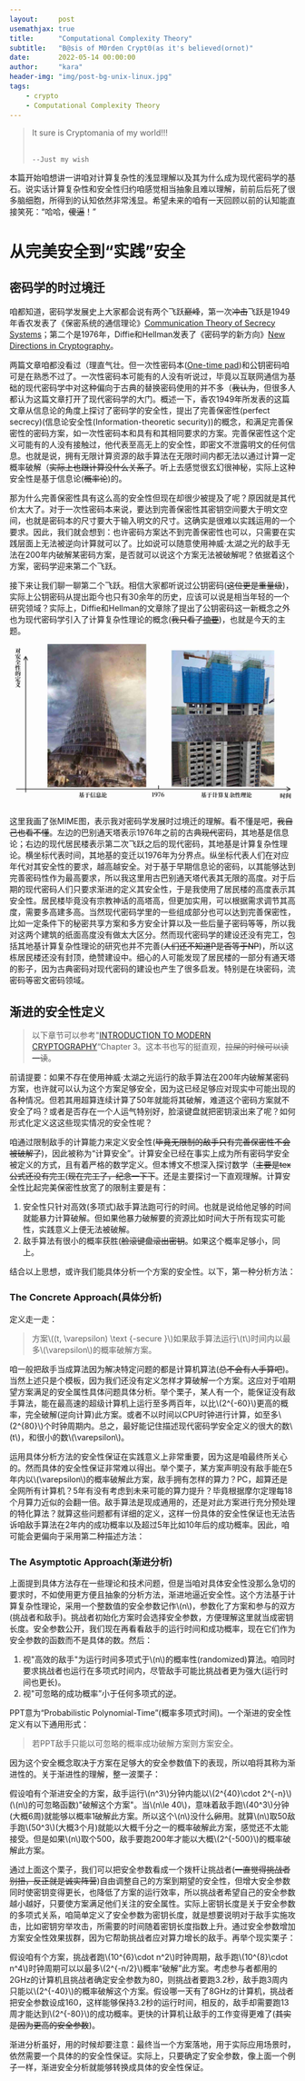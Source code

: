 ```yaml
---
layout:     post
usemathjax: true
title:      "Computational Complexity Theory"
subtitle:   "B@sis of M0rden Crypt0(as it's believed(ornot)"
date:       2022-05-14 00:00:00
author:     "kara"
header-img: "img/post-bg-unix-linux.jpg"
tags:
    - crypto
    - Computational Complexity Theory
---
```


> It sure is Cryptomania of my world!!!            
> 
>                                                                        --Just my wish

本篇开始咱想讲一讲咱对计算复杂性的浅显理解以及其为什么成为现代密码学的基石。说实话计算复杂性和安全性归约咱感觉相当抽象且难以理解，前前后后死了很多脑细胞，所得到的认知依然非常浅显。希望未来的咱有一天回顾以前的认知能直接笑死：“哈哈，~~傻逼~~！”

# 从完美安全到“实践”安全

## 密码学的时过境迁

咱都知道，密码学发展史上大家都会说有两个飞跃~~巅峰~~，第一次~~冲击~~飞跃是1949年香农发表了《保密系统的通信理论》[Communication Theory of Secrecy Systems](https://en.wikipedia.org/wiki/Communication_Theory_of_Secrecy_Systems)；第二个是1976年，Diffie和Hellman发表了《密码学的新方向》[New Directions in Cryptography](https://ee.stanford.edu/~hellman/publications/24.pdf)。

两篇文章咱都没看过（理直气壮。但一次性密码本([One-time pad](https://en.wikipedia.org/wiki/One-time_pad#Applicability))和公钥密码咱可是在熟悉不过了。一次性密码本可能有的人没有听说过，毕竟以互联网通信为基础的现代密码学中对这种偏向于古典的替换密码使用的并不多（~~我认为~~，但很多人都认为这篇文章打开了现代密码学的大门。概述一下，香农1949年所发表的这篇文章从信息论的角度上探讨了密码学的安全性，提出了完善保密性(perfect secrecy)(信息论安全性(Information-theoretic security))的概念，和满足完善保密性的密码方案，如一次性密码本和具有和其相同要求的方案。完善保密性这个定义可能有的人没有接触过，他代表至高无上的安全性，即密文不泄露明文的任何信息。也就是说，拥有无限计算资源的敌手算法在无限时间内都无法以通过计算一定概率破解（~~实际上也跟计算没什么关系了~~。听上去感觉很玄幻很神秘，实际上这种安全性是基于信息论(~~概率论~~)的。

那为什么完善保密性具有这么高的安全性但现在却很少被提及了呢？原因就是其代价太大了。对于一次性密码本来说，要达到完善保密性其密钥空间要大于明文空间，也就是密码本的尺寸要大于输入明文的尺寸。这确实是很难以实践运用的一个要求。因此，我们就会想到：也许密码方案达不到完善保密性也可以，只需要在实践层面上无法被逆向计算就可以了。比如说可以随意使用神威·太湖之光的敌手无法在200年内破解某密码方案，是否就可以说这个方案无法被破解呢？依据着这个方案，密码学迎来第二个飞跃。

接下来让我们聊一聊第二个飞跃。相信大家都听说过公钥密码(~~这位更是重量级~~)，实际上公钥密码从提出距今也只有30余年的历史，应该可以说是相当年轻的一个研究领域？实际上，Diffie和Hellman的文章除了提出了公钥密码这一新概念之外也为现代密码学引入了计算复杂性理论的概念(~~我只看了[摘要](https://ieeexplore.ieee.org/document/1055638)~~)，也就是今天的主题。

![avatar](/img/CCT/CCT1.jpg)

这里我画了张MIME图，表示我对密码学发展时过境迁的理解。看不懂是吧，~~我自己也看不懂~~。左边的巴别通天塔表示1976年之前的古典~~现代~~密码，其地基是信息论；右边的现代居民楼表示第二次飞跃之后的现代密码，其地基是计算复杂性理论。横坐标代表时间，其地基的变迁以1976年为分界点。纵坐标代表人们在对应年代对其安全性的要求，越高越安全。对于基于早期信息论的密码，以其能够达到完善密码性作为最高要求，所以我这里用古巴别通天塔代表其无限的高度。对于后期的现代密码人们只要求渐进的定义其安全性，于是我使用了居民楼的高度表示其安全性。居民楼毕竟没有宗教神话的高塔高，但更加实用，可以根据需求调节其高度，需要多高建多高。当然现代密码学里的一些组成部分也可以达到完善保密性，比如一定条件下的秘密共享方案和多方安全计算以及一些后量子密码等等，所以我对这两个建筑的纸面高度没有做太大区分。然而现代密码学的建设还没有完工，包括其地基计算复杂性理论的研究也并不完善(~~人们还不知道P是否等于NP~~)，所以这栋居民楼还没有封顶，绝赞建设中。细心的人可能发现了居民楼的一部分有通天塔的影子，因为古典密码对现代密码的建设也产生了很多启发。特别是在块密码，流密码等密文密码领域。

## 渐进的安全性定义

> 以下章节可以参考"[INTRODUCTION TO MODERN CRYPTOGRAPHY](https://eclass.uniwa.gr/modules/document/file.php/CSCYB105/Reading%20Material/%5BJonathan_Katz%2C_Yehuda_Lindell%5D_Introduction_to_Mo%282nd%29.pdf)“Chapter 3。这本书也写的挺直观，~~拉屎的时候可以读一读~~。

前请提要：如果不存在使用神威·太湖之光运行的敌手算法在200年内破解某密码方案，也许就可以认为这个方案足够安全，因为这已经足够应对现实中可能出现的各种情况。但若其用超算连续计算了50年就能将其破解，难道这个密码方案就不安全了吗？或者是否存在一个人运气特别好，脸滚键盘就把密钥滚出来了呢？如何形式化定义这这些现实情况的安全性呢？

咱通过限制敌手的计算能力来定义安全性(~~毕竟无限制的敌手只有完善保密性不会被破解了~~)，因此被称为“计算安全”。计算安全已经在事实上成为所有密码学安全被定义的方式，且有着严格的数学定义。但本博文不想深入探讨数学（~~主要是tex公式还没有完工~~(~~现在完工了，纪念一下下~~。还是主要探讨一下直观理解。计算安全性比起完美保密性放宽了的限制主要是有：

1. 安全性只针对高效(多项式)敌手算法跑可行的时间。也就是说给他足够的时间就能暴力计算破解。但如果他暴力破解要的资源比如时间大于所有现实可能性，实践意义上便无法被破解。
2. 敌手算法有很小的概率获胜(~~脸滚键盘滚出密钥~~。如果这个概率足够小，同上。

结合以上思想，或许我们能具体分析一个方案的安全性。以下，第一种分析方法：

### The Concrete Approach(具体分析)

定义走一走：

> 方案\\((t, \varepsilon) \text {-secure }\\)如果敌手算法运行\\(t\\)时间内以最多\\(\varepsilon\\)的概率破解方案。

咱一般把敌手当成算法因为解决特定问题的都是计算机算法(~~总不会有人手算吧~~)。当然上述只是个模板，因为我们还没有定义怎样才算破解一个方案。这应对于咱期望方案满足的安全属性具体问题具体分析。举个栗子，某人有一个，能保证没有敌手算法，能在最高速的超级计算机上运行至多两百年，以比\\(2^{-60}\\)更高的概率，完全破解(逆向计算)此方案。或者不以时间以CPU时钟进行计算，如至多\\(2^{80}\\)个时钟周期内。总之，最好能记住描述现代密码学安全定义的很大的数\\(t\\)，和很小的数\\(\varepsilon\\)。

运用具体分析方法的安全性保证在实践意义上非常重要，因为这是咱最终所关心的。然而具体的安全性保证非常难以得出。举个栗子，某方案声明没有敌手能在5年内以\\(\varepsilon\\)的概率破解此方案，敌手拥有怎样的算力？PC，超算还是全网所有计算机？5年有没有考虑到未来可能的算力提升？毕竟根据摩尔定理每18个月算力近似的会翻一倍。敌手算法是现成通用的，还是对此方案进行充分预处理的特化算法？就算这些问题都有详细的定义，这样一份具体的安全性保证也无法告诉咱敌手算法在2年内的成功概率以及超过5年比如10年后的成功概率。因此，咱可能会更偏向于采用第二种描述方法：

### The Asymptotic Approach(渐进分析)

上面提到具体方法存在一些理论和技术问题，但是当咱对具体安全性没那么急切的要求时，不如使用更方便且抽象的分析方法，渐进地逼近安全性。这个方法基于计算复杂性理论，采用一个整数值的安全参数记作\\(n\\)，参数化了方案和参与的双方(挑战者和敌手)。挑战者初始化方案时会选择安全参数，方便理解这里就当成密钥长度。安全参数公开，我们现在再看看敌手的运行时间和成功概率，现在它们作为安全参数的函数而不是具体的数。然后：

1. 视"高效的敌手"为运行时间多项式于\\(n\\)的概率性(randomized)算法。咱同时要求挑战者也运行在多项式时间内，尽管敌手可能比挑战者更为强大(运行时间也更长)。
2. 视"可忽略的成功概率”小于任何多项式的逆。

PPT意为“Probabilistic Polynomial-Time”(概率多项式时间)。一个渐进的安全性定义有以下通用形式：

> 若PPT敌手只能以可忽略的概率成功破解方案则方案安全。

因为这个安全概念取决于方案在足够大的安全参数值下的表现，所以咱将其称为渐进性的。关于渐进性的理解，整一波栗子：

假设咱有个渐进安全的方案，敌手运行\\(n^3\\)分钟内能以\\(2^{40}\cdot 2^{-n}\\)(\\(n\\)的可忽略函数)"破解这个方案"。当\\(n\le 40\\)，意味着敌手跑\\(40^3\\)分钟(大概6周)就能够以概率1破解此方案。所以这个\\(n\\)没什么~~卵~~用。就算\\(n\\)取50敌手跑\\(50^3\\)(大概3个月)就能以大概千分之一的概率破解此方案，感觉还不太能接受。但是如果\\(n\\)取个500，敌手要跑200年才能以大概\\(2^{-500}\\)的概率破解此方案。

通过上面这个栗子，我们可以把安全参数看成一个拨杆让挑战者(~~一直觉得挑战者别扭，反正就是诚实阵营~~)自由调整自己的方案到期望的安全性，但增大安全参数同时使密钥变得更长，也降低了方案的运行效率，所以挑战者希望自己的安全参数越小越好，只要使方案满足他们关注的安全属性。实际上密钥长度是关于安全参数的多项式关系，咱简单定义了安全参数为密钥长度，就是想要说明对于敌手实施攻击，比如密钥穷举攻击，所需要的时间随着密钥长度指数上升。通过安全参数增加方案安全性效果拔群，因为它帮助挑战者应对算力增长的敌手。再举个现实栗子：

假设咱有个方案，挑战者跑\\(10^{6}\cdot n^2\\)时钟周期，敌手跑\\(10^{8}\cdot n^4\\)时钟周期可以以最多\\(2^{-n/2}\\)概率“破解”此方案。考虑参与者都用的2GHz的计算机且挑战者确定安全参数为80，则挑战者要跑3.2秒，敌手跑3周内只能以\\(2^{-40}\\)的概率破解这个方案。假设哪一天有了8GHz的计算机，挑战者把安全参数设成160，这样能够保持3.2秒的运行时间，相反的，敌手却需要跑13周才能达到\\(2^{-80}\\)的成功概率。更快的计算机让敌手的工作变得更难了(~~其实是因为更高的安全参数~~)。

渐进分析虽好，用的时候却要注意：最终当一个方案落地，用于实际应用场景时，依然需要一个具体的的安全性保证。实际上，只要确定了安全参数，像上面一个例子一样，渐进安全分析就能够转换成具体的安全性保证。